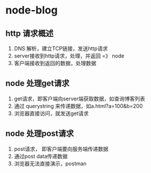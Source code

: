 # node-blog

## http 请求概述
 1. DNS 解析，建立TCP链接，发送http请求
 2. server接收到http请求，处理，并返回  =》 node
 3. 客户端接收到返回的数据，处理数据
## node 处理get请求
 1. get请求，即客户端向server端获取数据，如查询博客列表
 2. 通过 querystring 来传递数据，如a.html?a=100&b=200
 3. 浏览器直接访问，就发送get请求
## node 处理post请求
 1. post请求， 即客户端要向服务端传递数据
 2. 通过post data传递数据
 3. 浏览器无法直接演示，postman